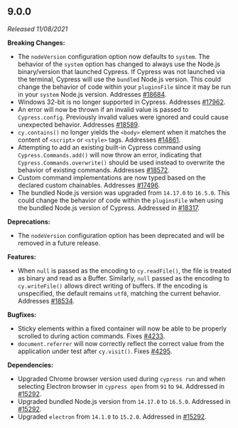 ## 9.0.0

_Released 11/08/2021_

**Breaking Changes:**

- The `nodeVersion` configuration option now defaults to `system`. The behavior
  of the `system` option has changed to always use the Node.js binary/version
  that launched Cypress. If Cypress was not launched via the terminal, Cypress
  will use the `bundled` Node.js version. This could change the behavior of code
  within your `pluginsFile` since it may be run in your `system` Node.js
  version. Addresses
  [#18684](https://github.com/cypress-io/cypress/issues/18684).
- Windows 32-bit is no longer supported in Cypress. Addresses
  [#17962](https://github.com/cypress-io/cypress/issues/17962).
- An error will now be thrown if an invalid value is passed to `Cypress.config`.
  Previously invalid values were ignored and could cause unexpected behavior.
  Addresses [#18589](https://github.com/cypress-io/cypress/pull/18589).
- `cy.contains()` no longer yields the `<body>` element when it matches the
  content of `<script>` or `<style>` tags. Addresses
  [#14861](https://github.com/cypress-io/cypress/issues/14861).
- Attempting to add an existing built-in Cypress command using
  `Cypress.Commands.add()` will now throw an error, indicating that
  `Cypress.Commands.overwrite()` should be used instead to overwrite the
  behavior of existing commands. Addresses
  [#18572](https://github.com/cypress-io/cypress/issues/18572).
- Custom command implementations are now typed based on the declared custom
  chainables. Addresses
  [#17496](https://github.com/cypress-io/cypress/issues/17496).
- The bundled Node.js version was upgraded from `14.17.0` to `16.5.0`. This
  could change the behavior of code within the `pluginsFile` when using the
  bundled Node.js version of Cypress. Addressed in
  [#18317](https://github.com/cypress-io/cypress/pull/18317).

**Deprecations:**

- The `nodeVersion` configuration option has been deprecated and will be removed
  in a future release.

**Features:**

- When `null` is passed as the encoding to `cy.readFile()`, the file is treated
  as binary and read as a Buffer. Similarly, `null` passed as the encoding to
  `cy.writeFile()` allows direct writing of buffers. If the encoding is
  unspecified, the default remains `utf8`, matching the current behavior.
  Addresses [#18534](https://github.com/cypress-io/cypress/issues/18534).

**Bugfixes:**

- Sticky elements within a fixed container will now be able to be properly
  scrolled to during action commands. Fixes
  [#4233](https://github.com/cypress-io/cypress/issues/4233).
- `document.referrer` will now correctly reflect the correct value from the
  application under test after `cy.visit()`. Fixes
  [#4295](https://github.com/cypress-io/cypress/issues/4295).

**Dependencies:**

- Upgraded Chrome browser version used during `cypress run` and when selecting
  Electron browser in `cypress open` from `91` to `94`. Addressed in
  [#15292](https://github.com/cypress-io/cypress/pull/18317).
- Upgraded bundled Node.js version from `14.17.0` to `16.5.0`. Addressed in
  [#15292](https://github.com/cypress-io/cypress/pull/18317).
- Upgraded `electron` from `14.1.0` to `15.2.0`. Addressed in
  [#15292](https://github.com/cypress-io/cypress/pull/18317).
